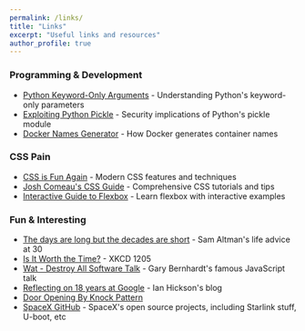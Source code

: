 ```yaml
---
permalink: /links/
title: "Links"
excerpt: "Useful links and resources"
author_profile: true
---
```


### Programming & Development

- [Python Keyword-Only Arguments](https://vegardstikbakke.com/python-keyword-only/) - Understanding Python's keyword-only parameters
- [Exploiting Python Pickle](https://davidhamann.de/2020/04/05/exploiting-python-pickle/) - Security implications of Python's pickle module
- [Docker Names Generator](https://github.com/moby/moby/blob/master/pkg/namesgenerator/names-generator.go) - How Docker generates container names


### CSS Pain
- [CSS is Fun Again](https://pdx.su/blog/2023-10-25-css-is-fun-again/) - Modern CSS features and techniques
- [Josh Comeau's CSS Guide](https://www.joshwcomeau.com/css/) - Comprehensive CSS tutorials and tips
- [Interactive Guide to Flexbox](https://www.joshwcomeau.com/css/interactive-guide-to-flexbox/) - Learn flexbox with interactive examples

### Fun & Interesting
- [The days are long but the decades are short](https://blog.samaltman.com/the-days-are-long-but-the-decades-are-short) - Sam Altman's life advice at 30
- [Is It Worth the Time?](https://xkcd.com/1205) - XKCD 1205
- [Wat - Destroy All Software Talk](https://www.destroyallsoftware.com/talks/wat) - Gary Bernhardt's famous JavaScript talk
- [Reflecting on 18 years at Google](https://ln.hixie.ch/?start=1700627373&count=1) - Ian Hickson's blog
- [Door Opening By Knock Pattern](https://www.youtube.com/watch?v=zE5PGeh2K9k)
- [SpaceX GitHub](https://github.com/spaceexplorationtechnologies) - SpaceX's open source projects, including Starlink stuff, U-boot, etc
